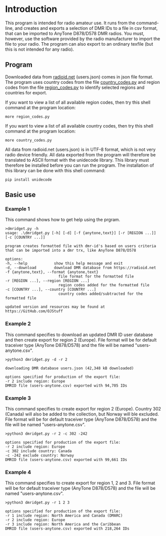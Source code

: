 # Introduction

This program is intended for radio amateur use. It runs from the command-line, and creates and exports a selection of DMR IDs to a file in csv format, that can be imported to AnyTone D878/D578 DMR radios. You must, however, use the software provided by the radio manufacturer to import the file to your radio. The program can also export to an ordinary texfile (but this is not intended for any radio).

## Program

Downloaded data from [radioid.net](https:/radioid.net) (users.json) comes in json file format. The program uses country codes from the file [country_codes.py](country_codes.py) and region codes from the file [region_codes.py](region_codes.py) to identify selected regions and countries for export.

If you want to view a list of all available region codes, then try this shell command at the program location:

    more region_codes.py

If you want to view a list of all available country codes, then try this shell command at the program location:

    more country_codes.py

All data from radioid.net (users.json) is in UTF-8 format, which is not very radio device friendly. All data exported from the program will therefore be translated to ASCII format with the unidecode library. This library must therefore be installed before you can run the program. The installation of this library can be done with this shell command:

    pip install unidecode

## Basic use

### Example 1

This command shows how to get help using the prgram.

    >dmridget.py -h
    usage: .\dmridget.py [-h] [-d] [-f {anytone,text}] [-r [REGION ...]] [-c [COUNTRY ...]]

    program creates formatted file with dmr-id's based on users criteria that can be imported into a dmr trx, like AnyTone D878/D578

    options:
    -h, --help            show this help message and exit
    -d, --download        download DMR database from https://radioid.net
    -f {anytone,text}, --format {anytone,text}
                            file format for the formatted file
    -r [REGION ...], --region [REGION ...]
                            region codes added for the formatted file
    -c [COUNTRY ...], --country [COUNTRY ...]
                            country codes added/subtracted for the formatted file

    updated version and resources may be found at https://GitHub.com/OJStuff

### Example 2

This command specifies to download an updated DMR ID user database and then create export for region 2 (Europe). File format will be for default traceiver type (AnyTone D878/D578) and the file will be named "users-anytone.csv".

    >python3 dmridget.py -d -r 2

    downloading DMR database users.json (42,348 kB downloaded)

    options specified for production of the export file:
    -r 2 include region: Europe
    DMRID file (users-anytone.csv) exported with 94,705 IDs

### Example 3

This command specifies to create export for region 2 (Europe). Country 302 (Canada) will also be added to the collection, but Norway will ble excluded. File format will be for default traceiver type (AnyTone D878/D578) and the file will be named "users-anytone.csv".

    >python3 dmridget.py -r 2 -c 302 -242

    options specified for production of the export file:
    -r 2 include region: Europe
    -c 302 include country: Canada
    -c -242 exclude country: Norway
    DMRID file (users-anytone.csv) exported with 99,661 IDs

### Example 4

This command specifies to create export for region 1, 2 and 3. File format will be for default traceiver type (AnyTone D878/D578) and the file will be named "users-anytone.csv".

    >python3 dmridget.py -r 1 2 3

    options specified for production of the export file:
    -r 1 include region: North America and Canada (DMARC)
    -r 2 include region: Europe
    -r 3 include region: North America and the Caribbean
    DMRID file (users-anytone.csv) exported with 218,264 IDs
